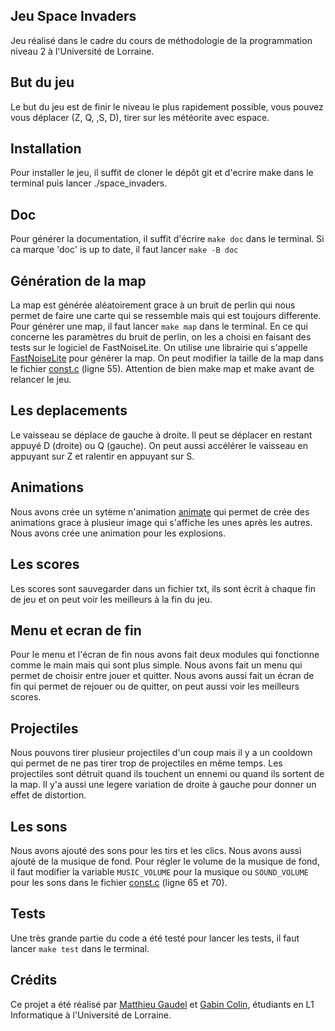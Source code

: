 ## Jeu Space Invaders
Jeu réalisé dans le cadre du cours de méthodologie de la programmation niveau 2 à l'Université de Lorraine. 


## But du jeu
Le but du jeu est de finir le niveau le plus rapidement possible, vous pouvez vous déplacer (Z, Q, ,S, D), tirer sur les météorite avec espace.
## Installation
Pour installer le jeu, il suffit de cloner le dépôt git et d'ecrire make dans le terminal puis lancer ./space_invaders.

## Doc 
Pour générer la documentation, il suffit d'écrire ```make doc``` dans le terminal. Si ca marque 'doc' is up to date, il faut lancer ```make -B doc```

## Génération de la map
La map est générée aléatoirement grace à un bruit de perlin qui nous permet de faire une carte qui se ressemble mais qui est toujours differente. Pour générer une map, il faut lancer ```make map``` dans le terminal.
En ce qui concerne les paramètres du bruit de perlin, on les a choisi en faisant des tests sur le logiciel de FastNoiseLite.
On utilise une librairie qui s'appelle [FastNoiseLite](include/FastNoiseLite.h) pour générer la map. 
On peut modifier la taille de la map dans le fichier [const.c](include/const.h) (ligne 55). Attention de bien make map et make avant de relancer le jeu.

## Les deplacements
Le vaisseau se déplace de gauche à droite. Il peut se déplacer en restant appuyé D (droite) ou Q (gauche). On peut aussi accélérer le vaisseau en appuyant sur Z et ralentir en appuyant sur S. 

## Animations
Nous avons crée un sytème n'animation [animate](include/animate.h)   qui permet de crée des animations grace à plusieur image qui s'affiche les unes après les autres. Nous avons crée une animation pour les explosions.

## Les scores
Les scores sont sauvegarder dans un fichier txt, ils sont écrit à chaque fin de jeu et on peut voir les meilleurs à la fin du jeu.
## Menu et ecran de fin
Pour le menu et l'écran de fin nous avons fait deux modules qui fonctionne comme le main mais qui sont plus simple. Nous avons fait un menu qui permet de choisir entre jouer et quitter. Nous avons aussi fait un écran de fin qui permet de rejouer ou de quitter, on peut aussi voir les meilleurs scores.

## Projectiles
Nous pouvons tirer plusieur projectiles d'un coup mais il y a un cooldown qui permet de ne pas tirer trop de projectiles en même temps. Les projectiles sont détruit quand ils touchent un ennemi ou quand ils sortent de la map. Il y'a aussi une legere variation de droite à gauche pour donner un effet de distortion.

## Les sons
Nous avons ajouté des sons pour les tirs et les clics. Nous avons aussi ajouté de la musique de fond.
Pour régler le volume de la musique de fond, il faut modifier la variable ```MUSIC_VOLUME``` pour la musique ou ```SOUND_VOLUME``` pour les sons dans le fichier [const.c](include/const.h) (ligne 65 et 70).

## Tests
Une très grande partie du code a été testé pour lancer les tests, il faut lancer ```make test``` dans le terminal.
## Crédits
Ce projet a été réalisé par [Matthieu Gaudel]("https://github.com/MMMatth") et [Gabin Colin]("https://github.com/Gabinxc"), étudiants en L1 Informatique à l'Université de Lorraine.